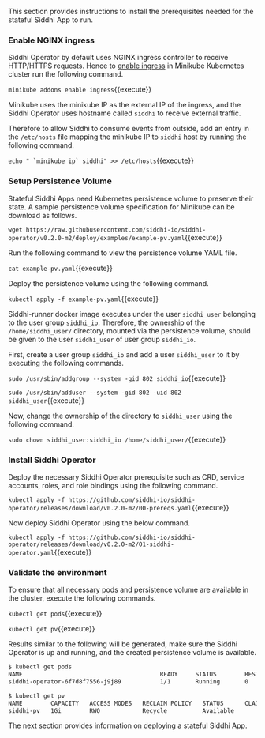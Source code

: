 This section provides instructions to install the prerequisites needed for the stateful Siddhi App to run.

### Enable NGINX ingress

Siddhi Operator by default uses NGINX ingress controller to receive HTTP/HTTPS requests. 
Hence to [enable ingress](https://kubernetes.github.io/ingress-nginx/deploy/) in Minikube Kubernetes cluster run the following command.

`minikube addons enable ingress`{{execute}}

Minikube uses the minikube IP as the external IP of the ingress, and the Siddhi Operator uses hostname called `siddhi` to receive external traffic. 

Therefore to allow Siddhi to consume events from outside, add an entry in the `/etc/hosts` file mapping the minikube IP to `siddhi` host by running the following command.

``` echo " `minikube ip` siddhi" >> /etc/hosts ```{{execute}}

### Setup Persistence Volume

Stateful Siddhi Apps need Kubernetes persistence volume to preserve their state. A sample persistence volume specification for Minikube can be download as follows.

`wget https://raw.githubusercontent.com/siddhi-io/siddhi-operator/v0.2.0-m2/deploy/examples/example-pv.yaml`{{execute}}

Run the following command to view the persistence volume YAML file.

`cat example-pv.yaml`{{execute}}

Deploy the persistence volume using the following command.

`kubectl apply -f example-pv.yaml`{{execute}}

Siddhi-runner docker image executes under the user `siddhi_user` belonging to the user group `siddhi_io`. Therefore, the ownership of the `/home/siddhi_user/` directory, mounted via the persistence volume, should be given to the user `siddhi_user` of user group `siddhi_io`.

First, create a user group `siddhi_io` and add a user `siddhi_user` to it by executing the following commands.

`sudo /usr/sbin/addgroup --system -gid 802 siddhi_io`{{execute}}

`sudo /usr/sbin/adduser --system -gid 802 -uid 802 siddhi_user`{{execute}}

Now, change the ownership of the directory to `siddhi_user` using the following command.

`sudo chown siddhi_user:siddhi_io /home/siddhi_user/`{{execute}}

### Install Siddhi Operator

Deploy the necessary Siddhi Operator prerequisite such as CRD, service accounts, roles, and role bindings using the following command.

`kubectl apply -f https://github.com/siddhi-io/siddhi-operator/releases/download/v0.2.0-m2/00-prereqs.yaml`{{execute}}

Now deploy Siddhi Operator using the below command.

`kubectl apply -f https://github.com/siddhi-io/siddhi-operator/releases/download/v0.2.0-m2/01-siddhi-operator.yaml`{{execute}}

### Validate the environment

To ensure that all necessary pods and persistence volume are available in the cluster, execute the following commands.

`kubectl get pods`{{execute}}

`kubectl get pv`{{execute}}

Results similar to the following will be generated, make sure the Siddhi Operator is up and running, and the created persistence volume is available. 

```sh
$ kubectl get pods
NAME                                       READY     STATUS        RESTARTS   AGE
siddhi-operator-6f7d8f7556-j9j89           1/1       Running       0          2m

$ kubectl get pv
NAME        CAPACITY   ACCESS MODES   RECLAIM POLICY   STATUS      CLAIM     STORAGECLASS   REASON    AGE
siddhi-pv   1Gi        RWO            Recycle          Available             standard                 2m
```

The next section provides information on deploying a stateful Siddhi App.
